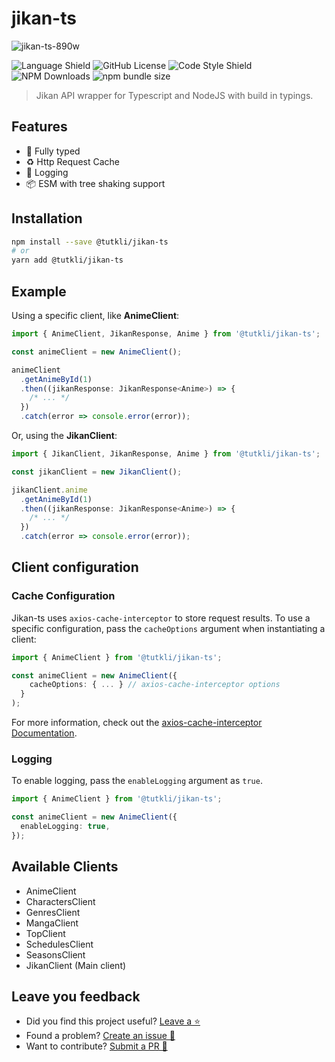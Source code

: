 # jikan-ts

![jikan-ts-890w](https://user-images.githubusercontent.com/49206247/207465731-9908e843-7c8d-4e05-838b-41bcd8c677f8.png)

<p align="center">

  ![Language Shield](https://img.shields.io/badge/language-typescript-blue?style=for-the-badge)
  ![GitHub License](https://img.shields.io/github/license/tutkli/jikan-ts?style=for-the-badge&color=blueviolet)
  ![Code Style Shield](https://img.shields.io/badge/code%20style-Biome-60A5FA?style=for-the-badge&logo=biome)
  ![NPM Downloads](https://img.shields.io/npm/dt/%40tutkli%2Fjikan-ts?style=for-the-badge&color=red&logo=npm&link=https%3A%2F%2Fwww.npmjs.com%2Fpackage%2F%40tutkli%2Fjikan-ts)
  ![npm bundle size](https://img.shields.io/bundlephobia/minzip/%40tutkli%2Fjikan-ts?style=for-the-badge&color=darkgreen&link=https%3A%2F%2Fwww.npmjs.com%2Fpackage%2F%40tutkli%2Fjikan-ts)

</p>

> Jikan API wrapper for Typescript and NodeJS with build in typings.

## Features

- 💅 Fully typed
- ♻ Http Request Cache
- 📄 Logging
- 📦 ESM with tree shaking support

## Installation

```bash
npm install --save @tutkli/jikan-ts
# or
yarn add @tutkli/jikan-ts
```

## Example

Using a specific client, like **AnimeClient**:

```ts
import { AnimeClient, JikanResponse, Anime } from '@tutkli/jikan-ts';

const animeClient = new AnimeClient();

animeClient
  .getAnimeById(1)
  .then((jikanResponse: JikanResponse<Anime>) => {
    /* ... */
  })
  .catch(error => console.error(error));
```

Or, using the **JikanClient**:

```ts
import { JikanClient, JikanResponse, Anime } from '@tutkli/jikan-ts';

const jikanClient = new JikanClient();

jikanClient.anime
  .getAnimeById(1)
  .then((jikanResponse: JikanResponse<Anime>) => {
    /* ... */
  })
  .catch(error => console.error(error));
```

## Client configuration

### Cache Configuration

Jikan-ts uses `axios-cache-interceptor` to store request results.
To use a specific configuration, pass the `cacheOptions` argument when instantiating a client:

```ts
import { AnimeClient } from '@tutkli/jikan-ts';

const animeClient = new AnimeClient({
    cacheOptions: { ... } // axios-cache-interceptor options
  }
);
```

For more information, check out the [axios-cache-interceptor Documentation](https://axios-cache-interceptor.js.org/).

### Logging

To enable logging, pass the `enableLogging` argument as `true`.

```ts
import { AnimeClient } from '@tutkli/jikan-ts';

const animeClient = new AnimeClient({
  enableLogging: true,
});
```

## Available Clients

- AnimeClient
- CharactersClient
- GenresClient
- MangaClient
- TopClient
- SchedulesClient
- SeasonsClient
- JikanClient (Main client)

## Leave you feedback

- Did you find this project useful? [Leave a ⭐](https://github.com/tutkli/jikan-ts)
- Found a problem? [Create an issue 🔎](https://github.com/tutkli/jikan-ts/issues)
- Want to contribute? [Submit a PR 📑](https://github.com/tutkli/jikan-ts/pulls)
